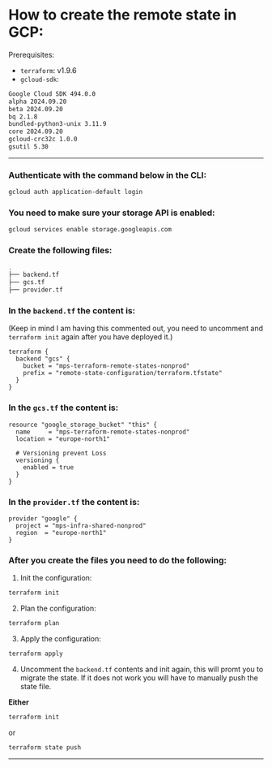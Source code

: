 # How to create the remote state in GCP:

Prerequisites: 
- `terraform`: v1.9.6
- `gcloud-sdk`:
```bash
Google Cloud SDK 494.0.0
alpha 2024.09.20
beta 2024.09.20
bq 2.1.8
bundled-python3-unix 3.11.9
core 2024.09.20
gcloud-crc32c 1.0.0
gsutil 5.30
```

---
### Authenticate with the command below in the CLI:
```bash
gcloud auth application-default login
```
### You need to make sure your storage API is enabled:

```bash
gcloud services enable storage.googleapis.com
```
### Create the following files:
```bash
.
├── backend.tf
├── gcs.tf
├── provider.tf
```
### In the `backend.tf` the content is:
(Keep in mind I am having this commented out, you need to uncomment and `terraform init` again after you have deployed it.)

```hcl
terraform {
  backend "gcs" {
    bucket = "mps-terraform-remote-states-nonprod"
    prefix = "remote-state-configuration/terraform.tfstate"
  }
}
```
### In the `gcs.tf` the content is:

```hcl
resource "google_storage_bucket" "this" {
  name     = "mps-terraform-remote-states-nonprod"
  location = "europe-north1"

  # Versioning prevent Loss
  versioning {
    enabled = true
  }
}
```
### In the `provider.tf` the content is:
```hcl
provider "google" {
  project = "mps-infra-shared-nonprod"
  region  = "europe-north1"
}
```
### After you create the files you need to do the following:
1. Init the configuration:
```bash
terraform init
```
2. Plan the configuration:
```bash
terraform plan
```
3. Apply the configuration:
```bash
terraform apply
```
4. Uncomment the `backend.tf` contents and init again, this will promt you to migrate the state. If it does not work you will have to manually push the state file.

**Either**
```bash
terraform init
```
or
```bash
terraform state push
```

---